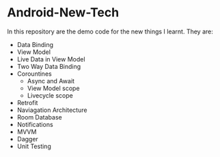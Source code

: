 # Android-New-Tech

In this repository are the demo code for the new things I learnt. They are:

- Data Binding
- View Model
- Live Data in View Model
- Two Way Data Binding
- Corountines
  - Async and Await
  - View Model scope
  - Livecycle scope
- Retrofit
- Naviagation Architecture
- Room Database
- Notifications
- MVVM
- Dagger
- Unit Testing
